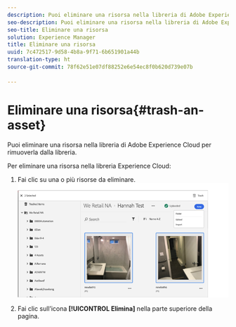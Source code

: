 ```yaml
---
description: Puoi eliminare una risorsa nella libreria di Adobe Experience Cloud per rimuoverla dalla libreria.
seo-description: Puoi eliminare una risorsa nella libreria di Adobe Experience Cloud per rimuoverla dalla libreria.
seo-title: Eliminare una risorsa
solution: Experience Manager
title: Eliminare una risorsa
uuid: 7c472517-9d58-4b8a-9f71-6b651901a44b
translation-type: ht
source-git-commit: 78f62e51e07df88252e6e54ec8f0b620d739e07b

---
```



# Eliminare una risorsa{#trash-an-asset}

Puoi eliminare una risorsa nella libreria di Adobe Experience Cloud per rimuoverla dalla libreria.

Per eliminare una risorsa nella libreria Experience Cloud:

1. Fai clic su una o più risorse da eliminare. ![](assets/import_options_mulit_select_trash.png)

1. Fai clic sull’icona **[!UICONTROL Elimina]** nella parte superiore della pagina.


